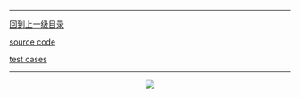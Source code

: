 ----------
[回到上一级目录](https://zhaochenyou.github.io/Way-to-Algorithm/Chapter-4/)

[source code](https://github.com/zhaochenyou/Way-to-Algorithm/blob/master/Chapter-4/src/LongestCommonSubsequence.hpp)

[test cases](https://github.com/zhaochenyou/Way-to-Algorithm/blob/master/Chapter-4/src/LongestCommonSubsequence.cpp)

----------
<p align="center"><img src="https://github.com/zhaochenyou/Way-to-Algorithm/raw/master/Chapter-4/LinearDP/res/LongestCommonSubsequence.png" /></p>
